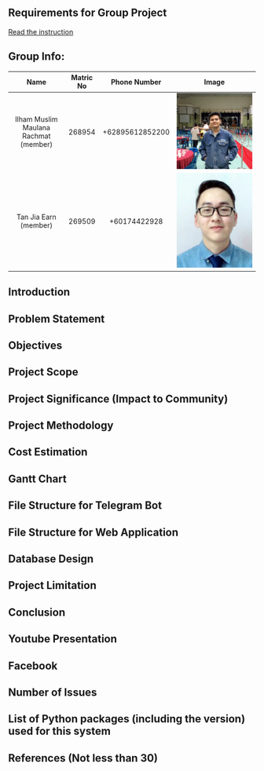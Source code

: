 ## Requirements for Group Project
[Read the instruction](https://github.com/STIW3054-A211/e-sulam/blob/main/GroupProject.md)

## Group Info:
|                 Name                  | Matric No |  Phone Number   |                   Image                   |
| :-----------------------------------: | :-------: | :-------------: | :---------------------------------------: |
| Ilham Muslim Maulana Rachmat (member) |  268954   | +62895612852200 | ![ilham's photo](./images/team/ilham.jpg) |
| Tan Jia Earn (member)                 |  269509   | +60174422928    | ![earn's photo](./images/team/earn.jpg)   |


## Introduction
## Problem Statement
## Objectives
## Project Scope
## Project Significance (Impact to Community)
## Project Methodology
## Cost Estimation
## Gantt Chart
## File Structure for Telegram Bot
## File Structure for Web Application
## Database Design
## Project Limitation
## Conclusion
## Youtube Presentation
## Facebook
## Number of Issues
## List of Python packages (including the version) used for this system
## References (Not less than 30)
